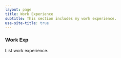 ```yaml
---
layout: page
title: Work Experience
subtitle: This section includes my work experience.
use-site-title: true
---
```


### Work Exp

List work experience.

